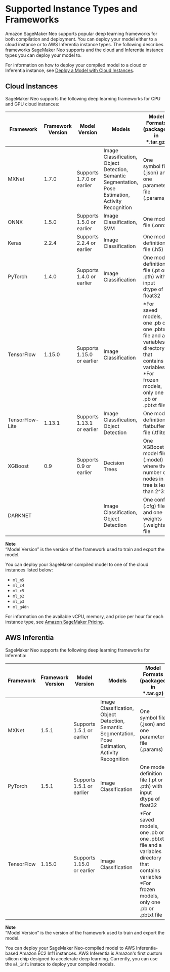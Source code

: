 # Supported Instance Types and Frameworks<a name="neo-supported-cloud"></a>

Amazon SageMaker Neo supports popular deep learning frameworks for both compilation and deployment\. You can deploy your model either to a cloud instance or to AWS Inferentia instance types\. The following describes frameworks SageMaker Neo supports and the cloud and Inferentia instance types you can deploy your model to\. 

 For information on how to deploy your compiled model to a cloud or Inferentia instance, see [Deploy a Model with Cloud Instances](https://docs.aws.amazon.com/sagemaker/latest/dg/neo-deployment-hosting-services.html)\. 

## Cloud Instances<a name="neo-supported-cloud-instances"></a>

SageMaker Neo supports the following deep learning frameworks for CPU and GPU cloud instances: 


| Framework | Framework Version | Model Version | Models | Model Formats \(packaged in \*\.tar\.gz\) | Toolkits | 
| --- | --- | --- | --- | --- | --- | 
| MXNet | 1\.7\.0 | Supports 1\.7\.0 or earlier | Image Classification, Object Detection, Semantic Segmentation, Pose Estimation, Activity Recognition | One symbol file \(\.json\) and one parameter file \(\.params\) | GluonCV v0\.8\.0 | 
| ONNX | 1\.5\.0 | Supports 1\.5\.0 or earlier | Image Classification, SVM | One model file \(\.onnx\) |  | 
| Keras | 2\.2\.4 | Supports 2\.2\.4 or earlier | Image Classification | One model definition file \(\.h5\) |  | 
| PyTorch | 1\.4\.0 | Supports 1\.4\.0 or earlier | Image Classification | One model definition file \(\.pt or \.pth\) with input dtype of float32 |  | 
| TensorFlow | 1\.15\.0 | Supports 1\.15\.0 or earlier | Image Classification | \*For saved models, one \.pb or one \.pbtxt file and a variables directory that contains variables \*For frozen models, only one \.pb or \.pbtxt file |  | 
| TensorFlow\-Lite | 1\.13\.1 | Supports 1\.13\.1 or earlier | Image Classification, Object Detection | One model definition flatbuffer file \(\.tflite\) |  | 
| XGBoost | 0\.9 | Supports 0\.9 or earlier | Decision Trees | One XGBoost model file \(\.model\) where the number of nodes in a tree is less than 2^31 |  | 
| DARKNET |  |  | Image Classification, Object Detection | One config \(\.cfg\) file and one weights \(\.weights\) file |  | 

**Note**  
“Model Version” is the version of the framework used to train and export the model\. 

 You can deploy your SageMaker compiled model to one of the cloud instances listed below: 
+ `ml_m5` 
+ `ml_c4`
+ `ml_c5`
+ `ml_p2`
+ `ml_p3`
+ `ml_g4dn`

 For information on the available vCPU, memory, and price per hour for each instance type, see [Amazon SageMaker Pricing](https://aws.amazon.com/sagemaker/pricing/)\. 

## AWS Inferentia<a name="neo-supported-inferentia"></a>

 SageMaker Neo supports the following deep learning frameworks for Inferentia: 


| Framework | Framework Version | Model Version | Models | Model Formats \(packaged in \*\.tar\.gz\) | Toolkits | 
| --- | --- | --- | --- | --- | --- | 
| MXNet | 1\.5\.1 | Supports 1\.5\.1 or earlier | Image Classification, Object Detection, Semantic Segmentation, Pose Estimation, Activity Recognition | One symbol file \(\.json\) and one parameter file \(\.params\) | GluonCV v0\.8\.0 | 
| PyTorch | 1\.5\.1 | Supports 1\.5\.1 or earlier | Image Classification | One model definition file \(\.pt or \.pth\) with input dtype of float32 |  | 
| TensorFlow | 1\.15\.0 | Supports 1\.15\.0 or earlier | Image Classification | \*For saved models, one \.pb or one \.pbtxt file and a variables directory that contains variables \*For frozen models, only one \.pb or \.pbtxt file |  | 

**Note**  
 “Model Version” is the version of the framework used to train and export the model\. 

You can deploy your SageMaker Neo\-compiled model to AWS Inferentia\-based Amazon EC2 Inf1 instances\. AWS Inferentia is Amazon's first custom silicon chip designed to accelerate deep learning\. Currently, you can use the `ml_inf1` instace to deploy your compiled models\. 